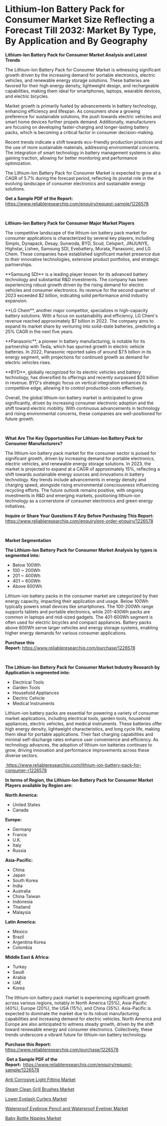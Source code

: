 <p><h1>Lithium-Ion Battery Pack for Consumer Market Size Reflecting a Forecast Till 2032: Market By Type, By Application and By Geography</h1></p><p><strong>Lithium-Ion Battery Pack for Consumer Market Analysis and Latest Trends</strong></p>
<p><p>The Lithium-Ion Battery Pack for Consumer Market is witnessing significant growth driven by the increasing demand for portable electronics, electric vehicles, and renewable energy storage solutions. These batteries are favored for their high energy density, lightweight design, and rechargeable capabilities, making them ideal for smartphones, laptops, wearable devices, and electric bicycles.</p><p>Market growth is primarily fueled by advancements in battery technology, enhancing efficiency and lifespan. As consumers show a growing preference for sustainable solutions, the push towards electric vehicles and smart home devices further propels demand. Additionally, manufacturers are focusing on developing faster-charging and longer-lasting battery packs, which is becoming a critical factor in consumer decision-making.</p><p>Recent trends indicate a shift towards eco-friendly production practices and the use of more sustainable materials, addressing environmental concerns. The integration of smart technology in battery management systems is also gaining traction, allowing for better monitoring and performance optimization.</p><p>The Lithium-Ion Battery Pack for Consumer Market is expected to grow at a CAGR of 5.7% during the forecast period, reflecting its pivotal role in the evolving landscape of consumer electronics and sustainable energy solutions.</p></p>
<p><strong>Get a Sample PDF of the Report:&nbsp;</strong> <a href="https://www.reliableresearchiq.com/enquiry/request-sample/1226578?utm_campaign=1121&utm_medium=2&utm_source=Github&utm_content=ia&utm_term=05042025&utm_id=lithium-ion-battery-pack-for-consumer">https://www.reliableresearchiq.com/enquiry/request-sample/1226578</a></p>
<p>&nbsp;</p>
<p><strong>Lithium-Ion Battery Pack for Consumer Major Market Players</strong></p>
<p><p>The competitive landscape of the lithium-ion battery pack market for consumer applications is characterized by several key players, including Simplo, Dynapack, Desay, Sunwoda, BYD, Scud, Celxpert, JINJUNYE, Highstar, Lishen, Samsung SDI, Evebattery, Murata, Panasonic, and LG Chem. These companies have established significant market presence due to their innovative technologies, extensive product portfolios, and strategic partnerships.</p><p>**Samsung SDI** is a leading player known for its advanced battery technology and substantial R&D investments. The company has been experiencing robust growth driven by the rising demand for electric vehicles and consumer electronics. Its revenue for the second quarter of 2023 exceeded $2 billion, indicating solid performance amid industry expansion.</p><p>**LG Chem**, another major competitor, specializes in high-capacity battery solutions. With a focus on sustainability and efficiency, LG Chem's revenue reached approximately $7 billion in 2022. The company aims to expand its market share by venturing into solid-state batteries, predicting a 25% CAGR in the next five years.</p><p>**Panasonic**, a pioneer in battery manufacturing, is notable for its partnership with Tesla, which has spurred growth in electric vehicle batteries. In 2022, Panasonic reported sales of around $7.5 billion in its energy segment, with projections for continued growth as demand for electric vehicles rises.</p><p>**BYD**, globally recognized for its electric vehicles and battery technology, has diversified its offerings and recently surpassed $20 billion in revenue. BYD's strategic focus on vertical integration enhances its competitive edge, allowing it to control production costs effectively.</p><p>Overall, the global lithium-ion battery market is anticipated to grow significantly, driven by increasing consumer electronic adoption and the shift toward electric mobility. With continuous advancements in technology and rising environmental concerns, these companies are well-positioned for future growth.</p></p>
<p>&nbsp;</p>
<p><strong>What Are The Key Opportunities For Lithium-Ion Battery Pack for Consumer Manufacturers?</strong></p>
<p><p>The lithium-ion battery pack market for the consumer sector is poised for significant growth, driven by increasing demand for portable electronics, electric vehicles, and renewable energy storage solutions. In 2023, the market is projected to expand at a CAGR of approximately 15%, reflecting a shift towards sustainable energy sources and innovations in battery technology. Key trends include advancements in energy density and charging speed, alongside rising environmental consciousness influencing recycling efforts. The future outlook remains positive, with ongoing investments in R&D and emerging markets, positioning lithium-ion technology as a cornerstone of consumer electronics and green energy initiatives.</p></p>
<p><strong>Inquire or Share Your Questions If Any Before Purchasing This Report:</strong> <a href="https://www.reliableresearchiq.com/enquiry/pre-order-enquiry/1226578?utm_campaign=1121&utm_medium=2&utm_source=Github&utm_content=ia&utm_term=05042025&utm_id=lithium-ion-battery-pack-for-consumer">https://www.reliableresearchiq.com/enquiry/pre-order-enquiry/1226578</a></p>
<p>&nbsp;</p>
<p><strong>Market Segmentation</strong></p>
<p><strong>The Lithium-Ion Battery Pack for Consumer Market Analysis by types is segmented into:</strong></p>
<p><ul><li>Below 100Wh</li><li>100 ~ 200Wh</li><li>201 ~ 400Wh</li><li>401 ~ 600Wh</li><li>Above 600Wh</li></ul></p>
<p><p>Lithium-ion battery packs in the consumer market are categorized by their energy capacity, impacting their application and usage. Below 100Wh typically powers small devices like smartphones. The 100-200Wh range supports tablets and portable electronics, while 201-400Wh packs are common in laptops and mid-sized gadgets. The 401-600Wh segment is often used for electric bicycles and compact appliances. Battery packs above 600Wh serve larger vehicles and energy storage systems, enabling higher energy demands for various consumer applications.</p></p>
<p><strong>Purchase this Report:&nbsp;</strong><a href="https://www.reliableresearchiq.com/purchase/1226578?utm_campaign=1121&utm_medium=2&utm_source=Github&utm_content=ia&utm_term=05042025&utm_id=lithium-ion-battery-pack-for-consumer">https://www.reliableresearchiq.com/purchase/1226578</a></p>
<p>&nbsp;</p>
<p><strong>The Lithium-Ion Battery Pack for Consumer Market Industry Research by Application is segmented into:</strong></p>
<p><ul><li>Electrical Tools</li><li>Garden Tools</li><li>Household Appliances</li><li>Electric Cehicle</li><li>Medical Instruments</li></ul></p>
<p><p>Lithium-ion battery packs are essential for powering a variety of consumer market applications, including electrical tools, garden tools, household appliances, electric vehicles, and medical instruments. These batteries offer high energy density, lightweight characteristics, and long cycle life, making them ideal for portable applications. Their fast charging capabilities and minimal self-discharge rates enhance user convenience and efficiency. As technology advances, the adoption of lithium-ion batteries continues to grow, driving innovation and performance improvements across these diverse sectors.</p></p>
<p><a href="https://www.reliableresearchiq.com/lithium-ion-battery-pack-for-consumer-r1226578?utm_campaign=1121&utm_medium=2&utm_source=Github&utm_content=ia&utm_term=05042025&utm_id=lithium-ion-battery-pack-for-consumer">&nbsp;https://www.reliableresearchiq.com/lithium-ion-battery-pack-for-consumer-r1226578</a></p>
<p><strong>In terms of Region, the Lithium-Ion Battery Pack for Consumer Market Players available by Region are:</strong></p>
<p>
    <p> <strong> North America: </strong>
        <ul>
            <li>United States</li>
            <li>Canada</li>
        </ul>
        </p> 
    <p> <strong> Europe: </strong>
        <ul>
            <li>Germany</li>
            <li>France</li>
            <li>U.K.</li>
            <li>Italy</li>
            <li>Russia</li>
        </ul>
        </p> 
    <p> <strong> Asia-Pacific: </strong>
        <ul>
            <li>China</li>
            <li>Japan</li>
            <li>South Korea</li>
            <li>India</li>
            <li>Australia</li>
            <li>China Taiwan</li>
            <li>Indonesia</li>
            <li>Thailand</li>
            <li>Malaysia</li>
        </ul>
        </p> 
    <p> <strong> Latin America: </strong>
        <ul>
            <li>Mexico</li>
            <li>Brazil</li>
            <li>Argentina Korea</li>
            <li>Colombia</li>
        </ul>
        </p> 
    <p> <strong> Middle East & Africa: </strong>
        <ul>
            <li>Turkey</li>
            <li>Saudi</li>
            <li>Arabia</li>
            <li>UAE</li>
            <li>Korea</li>
        </ul>
    </p>
    </p>
<p><p>The lithium-ion battery pack market is experiencing significant growth across various regions, notably in North America (25%), Asia-Pacific (40%), Europe (20%), the USA (15%), and China (35%). Asia-Pacific is expected to dominate the market due to its robust manufacturing capabilities and increasing demand for electric vehicles. North America and Europe are also anticipated to witness steady growth, driven by the shift toward renewable energy and consumer electronics. Collectively, these trends underscore a vibrant future for lithium-ion battery technology.</p></p>
<p><strong>Purchase this Report: </strong><a href="https://www.reliableresearchiq.com/purchase/1226578?utm_campaign=1121&utm_medium=2&utm_source=Github&utm_content=ia&utm_term=05042025&utm_id=lithium-ion-battery-pack-for-consumer">https://www.reliableresearchiq.com/purchase/1226578</a></p>
<p>&nbsp;<strong>Get a Sample PDF of the Report:&nbsp;&nbsp;</strong><a href="https://www.reliableresearchiq.com/enquiry/request-sample/1226578?utm_campaign=1121&utm_medium=2&utm_source=Github&utm_content=ia&utm_term=05042025&utm_id=lithium-ion-battery-pack-for-consumer">https://www.reliableresearchiq.com/enquiry/request-sample/1226578</a></p>
<p><strong></strong></p>
<p><p><a href="https://github.com/fabinbuddygc/Market-Research-Report-List-1/blob/main/anti-corrosive-light-fitting-market.md?utm_campaign=1121&utm_medium=2&utm_source=Github&utm_content=ia&utm_term=05042025&utm_id=lithium-ion-battery-pack-for-consumer">Anti Corrosive Light Fitting Market</a></p><p><a href="https://github.com/motanafraxer/Market-Research-Report-List-1/blob/main/steam-clean-grill-brushes-market.md?utm_campaign=1121&utm_medium=2&utm_source=Github&utm_content=ia&utm_term=05042025&utm_id=lithium-ion-battery-pack-for-consumer">Steam Clean Grill Brushes Market</a></p><p><a href="https://github.com/bramsklizas/Market-Research-Report-List-1/blob/main/lower-eyelash-curlers-market.md?utm_campaign=1121&utm_medium=2&utm_source=Github&utm_content=ia&utm_term=05042025&utm_id=lithium-ion-battery-pack-for-consumer">Lower Eyelash Curlers Market</a></p><p><a href="https://github.com/stohllaackdw/Market-Research-Report-List-1/blob/main/waterproof-eyebrow-pencil-and-waterproof-eyeliner-market.md?utm_campaign=1121&utm_medium=2&utm_source=Github&utm_content=ia&utm_term=05042025&utm_id=lithium-ion-battery-pack-for-consumer">Waterproof Eyebrow Pencil and Waterproof Eyeliner Market</a></p><p><a href="https://github.com/ridchycarlas/Market-Research-Report-List-1/blob/main/baby-bottle-nipples-market.md?utm_campaign=1121&utm_medium=2&utm_source=Github&utm_content=ia&utm_term=05042025&utm_id=lithium-ion-battery-pack-for-consumer">Baby Bottle Nipples Market</a></p></p>